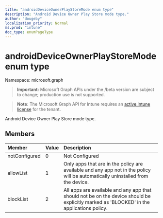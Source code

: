 ```yaml
---
title: "androidDeviceOwnerPlayStoreMode enum type"
description: "Android Device Owner Play Store mode type."
author: "dougeby"
localization_priority: Normal
ms.prod: "intune"
doc_type: enumPageType
---
```


# androidDeviceOwnerPlayStoreMode enum type

Namespace: microsoft.graph

> **Important:** Microsoft Graph APIs under the /beta version are subject to change; production use is not supported.

> **Note:** The Microsoft Graph API for Intune requires an [active Intune license](https://go.microsoft.com/fwlink/?linkid=839381) for the tenant.

Android Device Owner Play Store mode type.

## Members
|Member|Value|Description|
|:---|:---|:---|
|notConfigured|0|Not Configured|
|allowList|1|Only apps that are in the policy are available and any app not in the policy will be automatically uninstalled from the device.|
|blockList|2|All apps are available and any app that should not be on the device should be explicitly marked as 'BLOCKED' in the applications policy.|



